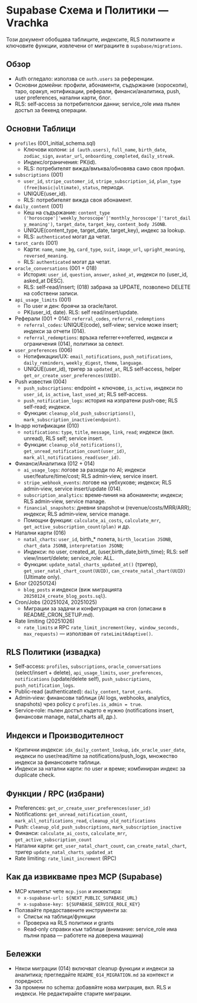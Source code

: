 # Supabase Схема и Политики — Vrachka

Този документ обобщава таблиците, индексите, RLS политиките и ключовите функции, извлечени от миграциите в `supabase/migrations`.

## Обзор
- Auth огледало: използва се `auth.users` за референции.
- Основни домейни: профили, абонаменти, съдържание (хороскопи), таро, оракул, нотификации, реферали, финанси/аналитика, push, user preferences, натални карти, блог.
- RLS: self‑access за потребителски данни; service_role има пълен достъп за бекенд операции.

## Основни Таблици
- `profiles` (001_initial_schema.sql)
  - Ключови колони: `id (auth.users)`, `full_name`, `birth_date`, `zodiac_sign`, `avatar_url`, `onboarding_completed`, `daily_streak`.
  - Индекс/ограничения: PK(id).
  - RLS: потребителят вижда/вмъква/обновява само своя профил.
- `subscriptions` (001)
  - `user_id`, `stripe_customer_id`, `stripe_subscription_id`, `plan_type (free|basic|ultimate)`, `status`, периоди.
  - UNIQUE(user_id).
  - RLS: потребителят вижда своя абонамент.
- `daily_content` (001)
  - Кеш на съдържание: `content_type ('horoscope'|'weekly_horoscope'|'monthly_horoscope'|'tarot_daily_meaning')`, `target_date`, `target_key`, `content_body JSONB`.
  - UNIQUE(content_type, target_date, target_key), индекс за lookup.
  - RLS: `authenticated` могат да четат.
- `tarot_cards` (001)
  - Карти: `name`, `name_bg`, `card_type`, `suit`, `image_url`, `upright_meaning`, `reversed_meaning`.
  - RLS: `authenticated` могат да четат.
- `oracle_conversations` (001 + 018)
  - История: `user_id`, `question`, `answer`, `asked_at`, индекси по (user_id, asked_at DESC).
  - RLS: self‑read/insert; (018) забрана за UPDATE, позволено DELETE на собствени записи.
- `api_usage_limits` (001)
  - По user и ден: броячи за oracle/tarot.
  - PK(user_id, date). RLS: self read/insert/update.
- Реферали (001 + 014): `referral_codes`, `referral_redemptions`
  - `referral_codes`: UNIQUE(code), self‑view; service може insert; индекси за отчети (014).
  - `referral_redemptions`: връзка referrer↔referred, индекси и ограничения (014), политики за селект.
- `user_preferences` (006)
  - Нотификации/UX: `email_notifications`, `push_notifications`, `daily_reminders`, `weekly_digest`, `theme`, `language`.
  - UNIQUE(user_id), тригер за `updated_at`, RLS self‑access, helper `get_or_create_user_preferences(UUID)`.
- Push известия (004)
  - `push_subscriptions`: endpoint + ключове, `is_active`, индекси по `user_id`, `is_active`, `last_used_at`; RLS self‑access.
  - `push_notification_logs`: история на изпратени push‑ове; RLS self‑read; индекси.
  - Функции: `cleanup_old_push_subscriptions()`, `mark_subscription_inactive(endpoint)`.
- In‑app нотификации (010)
  - `notifications`: `type`, `title`, `message`, `link`, `read`; индекси (вкл. unread), RLS self; service insert.
  - Функции: `cleanup_old_notifications()`, `get_unread_notification_count(user_id)`, `mark_all_notifications_read(user_id)`.
- Финанси/Аналитика (012 + 014)
  - `ai_usage_logs`: логове за разходи по AI; индекси user/feature/time/cost; RLS admin‑view, service insert.
  - `stripe_webhook_events`: логове на уебхукове; индекси; RLS admin‑view, service insert/update (014).
  - `subscription_analytics`: време‑линия на абонаменти; индекси; RLS admin‑view, service manage.
  - `financial_snapshots`: дневни snapshot‑и (revenue/costs/MRR/ARR); индекси; RLS admin‑view, service manage.
  - Помощни функции: `calculate_ai_costs`, `calculate_mrr`, `get_active_subscription_count(plan)` и др.
- Натални карти (016)
  - `natal_charts`: `user_id`, birth_* полета, `birth_location JSONB`, `chart_data JSONB`, `interpretation JSONB`;
  - Индекси: по user, created_at, (user,birth_date,birth_time); RLS: self view/insert/delete; service_role: ALL.
  - Функции: `update_natal_charts_updated_at()` (тригер), `get_user_natal_chart_count(UUID)`, `can_create_natal_chart(UUID)` (Ultimate only).
- Блог (20250124)
  - `blog_posts` и индекси (виж миграцията `20250124_create_blog_posts.sql`).
- Cron/Jobs (20251024, 20251025)
  - Миграции за задачи и конфигурация на cron (описани в README_CRON_SETUP.md).
- Rate limiting (20251026)
  - `rate_limits` и RPC `rate_limit_increment(key, window_seconds, max_requests)` — използван от `rateLimitAdaptive()`.

## RLS Политики (извадка)
- Self‑access: `profiles`, `subscriptions`, `oracle_conversations` (select/insert + delete), `api_usage_limits`, `user_preferences`, `notifications` (update/delete self), `push_subscriptions`, `push_notification_logs`.
- Public‑read (authenticated): `daily_content`, `tarot_cards`.
- Admin‑view: финансови таблици (AI logs, webhooks, analytics, snapshots) чрез policy с `profiles.is_admin = true`.
- Service‑role: пълен достъп където е нужно (notifications insert, финансови manage, natal_charts all, др.).

## Индекси и Производителност
- Критични индекси: `idx_daily_content_lookup`, `idx_oracle_user_date`, индекси по user/read/time за notifications/push_logs, множество индекси за финансовите таблици.
- Индекси за натални карти: по user и време; комбиниран индекс за duplicate check.

## Функции / RPC (избрани)
- Preferences: `get_or_create_user_preferences(user_id)`
- Notifications: `get_unread_notification_count`, `mark_all_notifications_read`, `cleanup_old_notifications`
- Push: `cleanup_old_push_subscriptions`, `mark_subscription_inactive`
- Финанси: `calculate_ai_costs`, `calculate_mrr`, `get_active_subscription_count`
- Натални карти: `get_user_natal_chart_count`, `can_create_natal_chart`, тригер `update_natal_charts_updated_at`
- Rate limiting: `rate_limit_increment` (RPC)

## Как да извикваме през MCP (Supabase)
- MCP клиентът чете `mcp.json` и инжектира:
  - `x-supabase-url: ${NEXT_PUBLIC_SUPABASE_URL}`
  - `x-supabase-key: ${SUPABASE_SERVICE_ROLE_KEY}`
- Ползвайте предоставените инструменти за:
  - Списък на таблици/функции
  - Проверка на RLS политики и grants
  - Read‑only справки към таблици (внимание: service_role има пълни права — работете на доверена машина)

## Бележки
- Някои миграции (014) включват cleanup функции и индекси за аналитика; прегледайте `README_014_MIGRATION.md` за контекст и поредност.
- За промени по schema: добавяйте нова миграция, вкл. RLS и индекси. Не редактирайте старите миграции.
